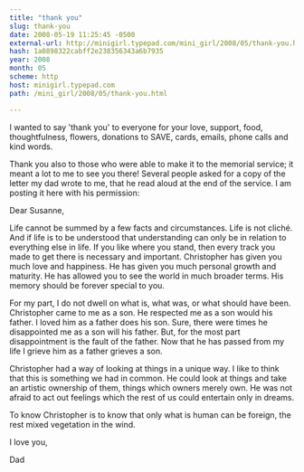 ```yaml
---
title: "thank you"
slug: thank-you
date: 2008-05-19 11:25:45 -0500
external-url: http://minigirl.typepad.com/mini_girl/2008/05/thank-you.html
hash: 1a0898322cabff2e238356343a6b7935
year: 2008
month: 05
scheme: http
host: minigirl.typepad.com
path: /mini_girl/2008/05/thank-you.html

---
```







I wanted to say 'thank you' to everyone for your love, support, food, thoughtfulness, flowers, donations to SAVE, cards, emails, phone calls and kind words. 


Thank you also to those who were able to make it to the memorial service; it meant a lot to me to see you there! Several people asked for a copy of the letter my dad wrote to me, that he read aloud at the end of the service. I am posting it here with his permission:


Dear Susanne, 

Life cannot be summed by a few facts 
and circumstances. Life is not cliché. And if life is to be understood 
that understanding can only be in relation to everything else in life. 
If you like where you stand, then every track you made to get there 
is necessary and important. Christopher has given you much love and 
happiness. He has given you much personal growth and maturity. He has 
allowed you to see the world in much broader terms. His memory should 
be forever special to you. 

For my part, I do not dwell on what 
is, what was, or what should have been. Christopher came to me as a 
son. He respected me as a son would his father. I loved him as a father 
does his son. Sure, there were times he disappointed me as a son will 
his father. But, for the most part disappointment is the fault of the 
father. Now that he has passed from my life I grieve him as a father 
grieves a son. 

Christopher had a way of looking at 
things in a unique way. I like to think that this is something we had 
in common. He could look at things and take an artistic ownership of 
them, things which owners merely own. He was not afraid to act out feelings 
which the rest of us could entertain only in dreams. 


To know Christopher is to know that 
only what is human can be foreign, the rest mixed vegetation in the 
wind. 

I love you, 

Dad

